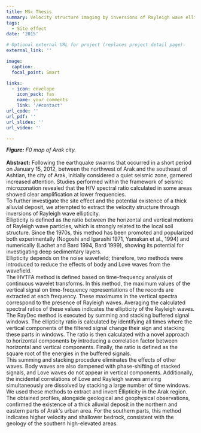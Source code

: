 ```yaml
---
title: MSc Thesis
summary: Velocity structure imaging by inversions of Rayleigh wave ellipticity
tags:
  - Site effect
date: '2015'

# Optional external URL for project (replaces project detail page).
external_link: ''

image:
  caption: 
  focal_point: Smart

links:
  - icon: envelope
    icon_pack: fas
    name: your comments
    link: '/#contact'
url_code: ''
url_pdf: ''
url_slides: ''
url_video: ''

---
```

<strong><em>Figure:</em></strong> <em>F0 map of Arak city.</em>
<br />
<br />
<strong>Abstract:</strong> Following the earthquake swarms that occurred in a short period on January 15, 2012, between the northwest of Arak and the southeast of Ashtian, the city of Arak, initially considered a quiet seismic zone, garnered increased attention. Studies performed within the framework of seismic microzonation revealed that the H/V spectral ratio calculated in some areas showed clear amplification at lower frequencies.<br />
To further investigate the site effect and the potential existence of a thick alluvial deposit, we attempted to extract the velocity structure through inversions of Rayleigh wave ellipticity.<br />
Ellipticity is defined as the ratio between the horizontal and vertical motions of Rayleigh wave particles, which is strongly related to the local soil structure. Since the 1970s, this method has been promoted and popularized both experimentally (Nogoshi and Igarashi 1971, Yamakan et al., 1994) and numerically (Lachet and Bard 1994, Bard 1999), showing its potential for investigating deep sedimentary layers.<br />
Ellipticity depends on the noise wavefield; therefore, two methods were introduced to reduce the effects of body and Love waves from the wavefield.<br />
The HVTFA method is defined based on time-frequency analysis of continuous wavelet transforms. In this method, the maximum values of the vertical signal on time-frequency representations of the records are extracted at each frequency. These maximums in the vertical spectra correspond to the presence of Rayleigh waves. Averaging the calculated spectral ratios of these values indicates the ellipticity of the Rayleigh waves.<br />
The RayDec method is executed by summing and stacking buffered signal windows. The ellipticity ratio is calculated by identifying all times where the vertical components of the filtered signal change their sign and stacking these parts in windows. The ratio is then calculated with a novel approach to horizontal components by introducing a correlation factor between horizontal and vertical components. Finally, the ratio is defined as the square root of the energies in the buffered signals.<br />
This summing and stacking procedure eliminates the effects of other waves. Body waves are also dampened with phase-shifting of stacked signals, and Love waves do not appear in vertical components. Additionally, the incidental correlations of Love and Rayleigh waves arriving simultaneously are dissolved by stacking a large number of time windows.<br />
We used these methods to extract and invert Ellipticity in the Arak region. The obtained profiles, alongside geological and geophysical observations, confirmed the existence of a thick alluvial deposit in the northern and eastern parts of Arak's urban area. For the southern parts, this method indicates higher velocity and shallower bedrock, consistent with the geology of the southern high-elevated areas.<br />
